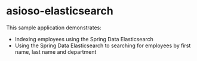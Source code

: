 # **asioso-elasticsearch**

This sample application demonstrates:
* Indexing employees using the Spring Data Elasticsearch
* Using the Spring Data Elasticsearch to searching for employees by first name, last name and department

